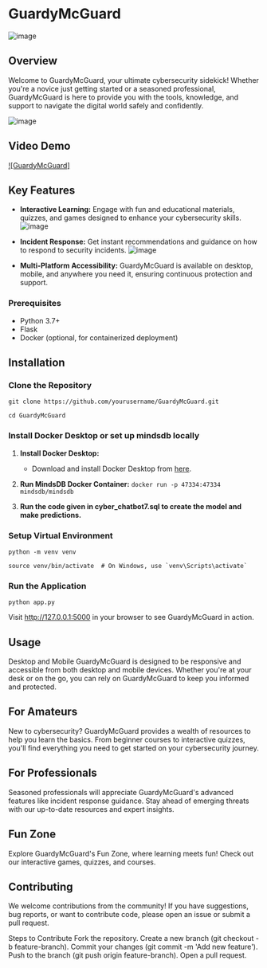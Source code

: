 # GuardyMcGuard

![image](https://github.com/user-attachments/assets/369474d9-59ff-4e10-b1fb-7d0b4083067e)


## Overview

Welcome to GuardyMcGuard, your ultimate cybersecurity sidekick! Whether you're a novice just getting started or a seasoned professional, GuardyMcGuard is here to provide you with the tools, knowledge, and support to navigate the digital world safely and confidently.

![image](https://github.com/user-attachments/assets/82d33696-111a-4e19-9272-d34f304c7276)


## Video Demo

[![GuardyMcGuard]](https://www.youtube.com/watch?v=DI_vg90kj8w)

## Key Features

- **Interactive Learning:** Engage with fun and educational materials, quizzes, and games designed to enhance your cybersecurity skills.
  ![image](https://github.com/user-attachments/assets/e2030c71-eca0-4d46-ae56-f4d35f79f673)

- **Incident Response:** Get instant recommendations and guidance on how to respond to security incidents.
  ![image](https://github.com/user-attachments/assets/6043857a-b798-48fc-baea-08f79a66c1eb)
  
- **Multi-Platform Accessibility:** GuardyMcGuard is available on desktop, mobile, and anywhere you need it, ensuring continuous protection and support.


### Prerequisites

- Python 3.7+
- Flask
- Docker (optional, for containerized deployment)
  
## Installation
### Clone the Repository
```git clone https://github.com/yourusername/GuardyMcGuard.git```

```cd GuardyMcGuard ```
### Install Docker Desktop or set up mindsdb locally

1. **Install Docker Desktop:**
   - Download and install Docker Desktop from [here](https://www.docker.com/products/docker-desktop).

2. **Run MindsDB Docker Container:**
   ```docker run -p 47334:47334 mindsdb/mindsdb```
   
4. **Run the code given in cyber_chatbot7.sql to create the model and make predictions.**
   
### Setup Virtual Environment

```python -m venv venv```

```source venv/bin/activate  # On Windows, use `venv\Scripts\activate` ```

### Run the Application
```python app.py```

Visit http://127.0.0.1:5000 in your browser to see GuardyMcGuard in action.

## Usage
Desktop and Mobile
GuardyMcGuard is designed to be responsive and accessible from both desktop and mobile devices. Whether you're at your desk or on the go, you can rely on GuardyMcGuard to keep you informed and protected.

## For Amateurs
New to cybersecurity? GuardyMcGuard provides a wealth of resources to help you learn the basics. From beginner courses to interactive quizzes, you'll find everything you need to get started on your cybersecurity journey.

## For Professionals
Seasoned professionals will appreciate GuardyMcGuard's advanced features like incident response guidance. Stay ahead of emerging threats with our up-to-date resources and expert insights.

## Fun Zone
Explore GuardyMcGuard's Fun Zone, where learning meets fun! Check out our interactive games, quizzes, and courses.

## Contributing
We welcome contributions from the community! If you have suggestions, bug reports, or want to contribute code, please open an issue or submit a pull request.

Steps to Contribute
Fork the repository.
Create a new branch (git checkout -b feature-branch).
Commit your changes (git commit -m 'Add new feature').
Push to the branch (git push origin feature-branch).
Open a pull request.




